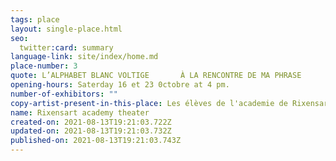 ```yaml
---
tags: place
layout: single-place.html
seo:
  twitter:card: summary
language-link: site/index/home.md
place-number: 3
quote: L’ALPHABET BLANC VOLTIGE       À LA RENCONTRE DE MA PHRASE
opening-hours: Saterday 16 et 23 0ctobre at 4 pm.
number-of-exhibitors: ""
copy-artist-present-in-this-place: Les élèves de l'academie de Rixensart
name: Rixensart academy theater
created-on: 2021-08-13T19:21:03.722Z
updated-on: 2021-08-13T19:21:03.732Z
published-on: 2021-08-13T19:21:03.743Z
---
```

